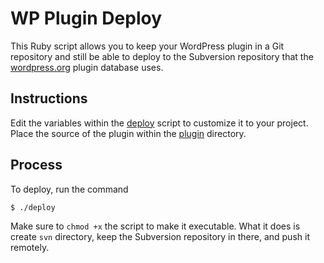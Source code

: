 # WP Plugin Deploy

This Ruby script allows you to keep your WordPress plugin in a Git repository and still be able to deploy to the Subversion repository that the [wordpress.org](http://wordpress.org) plugin database uses. 

## Instructions

Edit the variables within the [deploy](/deploy) script to customize it to your project. Place the source of the plugin within the [plugin](/plugin) directory.

## Process

To deploy, run the command

```
$ ./deploy
```

Make sure to `chmod +x` the script to make it executable. What it does is create `svn` directory, keep the Subversion repository in there, and push it remotely.